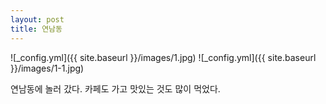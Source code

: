 ```yaml
---
layout: post
title: 연남동
---
```



![_config.yml]({{ site.baseurl }}/images/1.jpg)
![_config.yml]({{ site.baseurl }}/images/1-1.jpg)

연남동에 놀러 갔다. 
카페도 가고 맛있는 것도 많이 먹었다.

